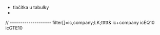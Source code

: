 
- tlačítka u tabulky
- 

// --------------------
filter[]=ic,company;LK;ttttt&
ic+company
icEQ10
icGTE10
